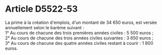 # Article D5522-53

La prime à la création d'emplois, d'un montant de 34 650 euros, est versée annuellement selon le barème suivant :  
1° Au cours de chacune des trois premières années civiles : 5 500 euros ;  
2° Au cours de chacune des trois années civiles suivantes : 3 650 euros ;  
3° Au cours de chacune des quatre années civiles restant à courir : 1 800 euros.